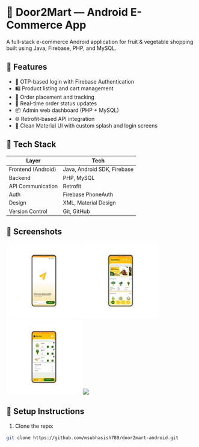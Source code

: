 # 🛒 Door2Mart — Android E-Commerce App

A full-stack e-commerce Android application for fruit & vegetable shopping built using Java, Firebase, PHP, and MySQL.

## 📱 Features

- 🔐 OTP-based login with Firebase Authentication
- 🛍 Product listing and cart management
- 🧾 Order placement and tracking
- 🚚 Real-time order status updates
- 📦 Admin web dashboard (PHP + MySQL)
- 🌐 Retrofit-based API integration
- 🎨 Clean Material UI with custom splash and login screens

## 🔧 Tech Stack

| Layer            | Tech |
|------------------|------|
| Frontend (Android) | Java, Android SDK, Firebase |
| Backend           | PHP, MySQL |
| API Communication | Retrofit |
| Auth              | Firebase PhoneAuth |
| Design            | XML, Material Design |
| Version Control   | Git, GitHub |

## 📸 Screenshots

<p float="left">
  <img src="screens/login.png" width="200" />
  <img src="screens/home.png" width="200" />
  <img src="screens/cart.png" width="200" />
  <img src="screens/track.png" width="200" />
</p>

## 🚀 Setup Instructions

1. Clone the repo:
```bash
git clone https://github.com/msubhasish789/door2mart-android.git
